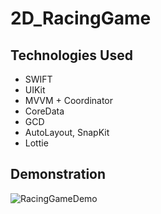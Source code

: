 # 2D_RacingGame
## Technologies Used

- SWIFT
- UIKit
- MVVM + Coordinator
- CoreData
- GCD
- AutoLayout, SnapKit
- Lottie

 ## Demonstration

 ![RacingGameDemo](https://github.com/semaDilthey/2D_RacingGame/assets/128741166/f93ed774-f8a8-4ef9-9075-164bee006891)

